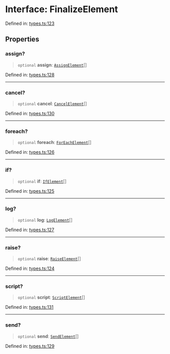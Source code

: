 # Interface: FinalizeElement

Defined in: [types.ts:123](https://github.com/caweinshenker/sxcml-js/blob/957847bdc6405b8502a575517be9bde5a1c195dc/src/types.ts#L123)

## Properties

### assign?

> `optional` **assign**: [`AssignElement`](AssignElement.md)[]

Defined in: [types.ts:128](https://github.com/caweinshenker/sxcml-js/blob/957847bdc6405b8502a575517be9bde5a1c195dc/src/types.ts#L128)

***

### cancel?

> `optional` **cancel**: [`CancelElement`](CancelElement.md)[]

Defined in: [types.ts:130](https://github.com/caweinshenker/sxcml-js/blob/957847bdc6405b8502a575517be9bde5a1c195dc/src/types.ts#L130)

***

### foreach?

> `optional` **foreach**: [`ForEachElement`](ForEachElement.md)[]

Defined in: [types.ts:126](https://github.com/caweinshenker/sxcml-js/blob/957847bdc6405b8502a575517be9bde5a1c195dc/src/types.ts#L126)

***

### if?

> `optional` **if**: [`IfElement`](IfElement.md)[]

Defined in: [types.ts:125](https://github.com/caweinshenker/sxcml-js/blob/957847bdc6405b8502a575517be9bde5a1c195dc/src/types.ts#L125)

***

### log?

> `optional` **log**: [`LogElement`](LogElement.md)[]

Defined in: [types.ts:127](https://github.com/caweinshenker/sxcml-js/blob/957847bdc6405b8502a575517be9bde5a1c195dc/src/types.ts#L127)

***

### raise?

> `optional` **raise**: [`RaiseElement`](RaiseElement.md)[]

Defined in: [types.ts:124](https://github.com/caweinshenker/sxcml-js/blob/957847bdc6405b8502a575517be9bde5a1c195dc/src/types.ts#L124)

***

### script?

> `optional` **script**: [`ScriptElement`](ScriptElement.md)[]

Defined in: [types.ts:131](https://github.com/caweinshenker/sxcml-js/blob/957847bdc6405b8502a575517be9bde5a1c195dc/src/types.ts#L131)

***

### send?

> `optional` **send**: [`SendElement`](SendElement.md)[]

Defined in: [types.ts:129](https://github.com/caweinshenker/sxcml-js/blob/957847bdc6405b8502a575517be9bde5a1c195dc/src/types.ts#L129)

